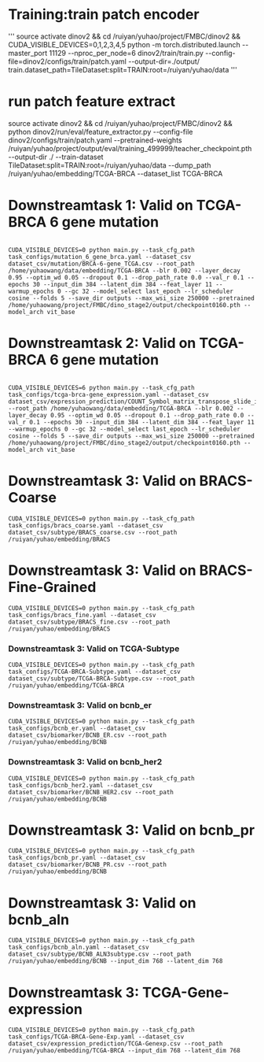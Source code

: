 # Training:train patch encoder
'''
source activate dinov2 && cd /ruiyan/yuhao/project/FMBC/dinov2 && CUDA_VISIBLE_DEVICES=0,1,2,3,4,5 python -m torch.distributed.launch --master_port 11129  --nproc_per_node=6 dinov2/train/train.py --config-file=dinov2/configs/train/patch.yaml --output-dir=./output/ train.dataset_path=TileDataset:split=TRAIN:root=/ruiyan/yuhao/data
'''

# run patch feature extract

source activate dinov2 && cd /ruiyan/yuhao/project/FMBC/dinov2 && python dinov2/run/eval/feature_extractor.py  --config-file dinov2/configs/train/patch.yaml --pretrained-weights /ruiyan/yuhao/project/output/eval/training_499999/teacher_checkpoint.pth --output-dir ./ --train-dataset TileDataset:split=TRAIN:root=/ruiyan/yuhao/data --dump_path /ruiyan/yuhao/embedding/TCGA-BRCA --dataset_list TCGA-BRCA
 

# Downstreamtask 1: Valid on TCGA-BRCA 6 gene mutation
```

CUDA_VISIBLE_DEVICES=0 python main.py --task_cfg_path task_configs/mutation_6_gene_brca.yaml --dataset_csv dataset_csv/mutation/BRCA-6-gene_TCGA.csv --root_path /home/yuhaowang/data/embedding/TCGA-BRCA --blr 0.002 --layer_decay 0.95 --optim_wd 0.05 --dropout 0.1 --drop_path_rate 0.0 --val_r 0.1 --epochs 30 --input_dim 384 --latent_dim 384 --feat_layer 11 --warmup_epochs 0 --gc 32 --model_select last_epoch --lr_scheduler cosine --folds 5 --save_dir outputs --max_wsi_size 250000 --pretrained /home/yuhaowang/project/FMBC/dino_stage2/output/checkpoint0160.pth --model_arch vit_base 
```

# Downstreamtask 2:  Valid on TCGA-BRCA 6 gene mutation
```

CUDA_VISIBLE_DEVICES=6 python main.py --task_cfg_path task_configs/tcga-brca-gene_expression.yaml --dataset_csv dataset_csv/expression_prediction/COUNT_Symbol_matrix_transpose_slide_id.csv --root_path /home/yuhaowang/data/embedding/TCGA-BRCA --blr 0.002 --layer_decay 0.95 --optim_wd 0.05 --dropout 0.1 --drop_path_rate 0.0 --val_r 0.1 --epochs 30 --input_dim 384 --latent_dim 384 --feat_layer 11 --warmup_epochs 0 --gc 32 --model_select last_epoch --lr_scheduler cosine --folds 5 --save_dir outputs --max_wsi_size 250000 --pretrained /home/yuhaowang/project/FMBC/dino_stage2/output/checkpoint0160.pth --model_arch vit_base 
```
# Downstreamtask 3:  Valid on BRACS-Coarse 
```
CUDA_VISIBLE_DEVICES=0 python main.py --task_cfg_path task_configs/bracs_coarse.yaml --dataset_csv dataset_csv/subtype/BRACS_coarse.csv --root_path /ruiyan/yuhao/embedding/BRACS 

```


# Downstreamtask 3:  Valid on BRACS-Fine-Grained
```
CUDA_VISIBLE_DEVICES=0 python main.py --task_cfg_path task_configs/bracs_fine.yaml --dataset_csv dataset_csv/subtype/BRACS_fine.csv --root_path /ruiyan/yuhao/embedding/BRACS 

```


### Downstreamtask 3:  Valid on TCGA-Subtype
```
CUDA_VISIBLE_DEVICES=0 python main.py --task_cfg_path task_configs/TCGA-BRCA-Subtype.yaml --dataset_csv dataset_csv/subtype/TCGA-BRCA-Subtype.csv --root_path /ruiyan/yuhao/embedding/TCGA-BRCA 

```


### Downstreamtask 3:  Valid on bcnb_er
```
CUDA_VISIBLE_DEVICES=0 python main.py --task_cfg_path task_configs/bcnb_er.yaml --dataset_csv dataset_csv/biomarker/BCNB_ER.csv --root_path /ruiyan/yuhao/embedding/BCNB 

```

###  Downstreamtask 3:  Valid on bcnb_her2
```
CUDA_VISIBLE_DEVICES=0 python main.py --task_cfg_path task_configs/bcnb_her2.yaml --dataset_csv dataset_csv/biomarker/BCNB_HER2.csv --root_path /ruiyan/yuhao/embedding/BCNB 

```
# Downstreamtask 3:  Valid on bcnb_pr
```
CUDA_VISIBLE_DEVICES=0 python main.py --task_cfg_path task_configs/bcnb_pr.yaml --dataset_csv dataset_csv/biomarker/BCNB_PR.csv --root_path /ruiyan/yuhao/embedding/BCNB 

```
# Downstreamtask 3:  Valid on bcnb_aln
```
CUDA_VISIBLE_DEVICES=0 python main.py --task_cfg_path task_configs/bcnb_aln.yaml --dataset_csv dataset_csv/subtype/BCNB_ALN3subtype.csv --root_path /ruiyan/yuhao/embedding/BCNB --input_dim 768 --latent_dim 768 
```


# Downstreamtask 3:  TCGA-Gene-expression
```
CUDA_VISIBLE_DEVICES=0 python main.py --task_cfg_path task_configs/TCGA-BRCA-Gene-Exp.yaml --dataset_csv dataset_csv/expression_prediction/TCGA-Genexp.csv --root_path /ruiyan/yuhao/embedding/TCGA-BRCA --input_dim 768 --latent_dim 768 
```